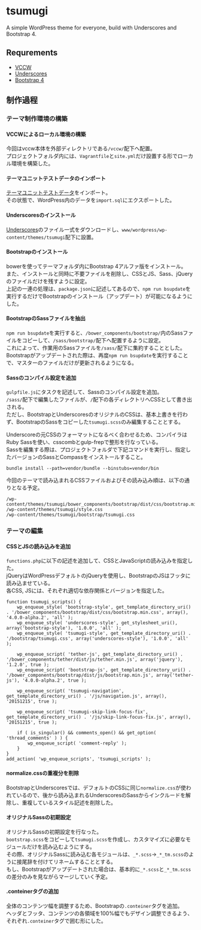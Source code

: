 # tsumugi

A simple WordPress theme for everyone, build with Underscores and Bootstrap 4.

## Requrements

- [VCCW](http://vccw.cc/)
- [Underscores](http://underscores.me/)
- [Bootstrap 4](http://v4-alpha.getbootstrap.com/)

## 制作過程

### テーマ制作環境の構築

#### VCCWによるローカル環境の構築

今回はvccw本体を外部ディレクトリである`/vccw/`配下へ配置。  
プロジェクトフォルダ内には、`Vagrantfile`と`site.yml`だけ設置する形でローカル環境を構築した。

#### テーマユニットテストデータのインポート

[テーマユニットテストデータ](https://wpdocs.osdn.jp/%E3%83%86%E3%83%BC%E3%83%9E%E3%83%A6%E3%83%8B%E3%83%83%E3%83%88%E3%83%86%E3%82%B9%E3%83%88)をインポート。  
その状態で、WordPress内のデータを`import.sql`にエクスポートした。

#### Underscoresのインストール

[Underscores](http://underscores.me/)のファイル一式をダウンロードし、`www/wordpress/wp-content/themes/tsumugi`配下に設置。

#### Bootstrapのインストール

bowerを使ってテーマフォルダ内にBootstrap 4アルファ版をインストール。  
また、インストールと同時に不要ファイルを削除し、CSSとJS、Sass、jQueryのファイルだけを残すように設定。  
上記の一連の処理は、`package.json`に記述してあるので、`npm run bsupdate`を実行するだけでBootstrapのインストール（アップデート）が可能になるようにした。

#### BootstrapのSassファイルを抽出

`npm run bsupdate`を実行すると、`/bower_components/bootstrap/`内のSassファイルをコピーして、`/sass/bootstrap/`配下へ配置するように設定。  
これによって、作業用のSassファイルを`/sass/`配下に集約することとした。  
Bootstrapがアップデートされた際は、再度`npm run bsupdate`を実行することで、マスターのファイルだけが更新されるようになる。

#### Sassのコンパイル設定を追加

`gulpfile.js`にタスクを記述して、Sassのコンパイル設定を追加。  
`/sass/`配下で編集したファイルが、`/`配下の各ディレクトリへCSSとして書き出される。  
ただし、BootstrapとUnderscoresのオリジナルのCSSは、基本上書きを行わず、BootstrapのSassをコピーした`tsumugi.scss`のみ編集することとする。  

Underscoreの元CSSのフォーマットになるべく合わせるため、コンパイラはRuby Sassを使い、csscombとgulp-frepで整形を行なっている。  
Sassを編集する際は、プロジェクトフォルダで下記コマンドを実行し、指定したバージョンのSassとCompassをインストールすること。

```
bundle install --path=vendor/bundle --binstubs=vendor/bin
```

今回のテーマで読み込まれるCSSファイルおよびその読み込み順は、以下の通りとなる予定。

```
/wp-content/themes/tsumugi/bower_components/bootstrap/dist/css/bootstrap.min.css
/wp-content/themes/tsumugi/style.css
/wp-content/themes/tsumugi/bootstrap/tsumugi.css
```

### テーマの編集

#### CSSとJSの読み込みを追加

`functions.php`に以下の記述を追加して、CSSとJavaScriptの読み込みを指定した。  
jQueryはWordPressデフォルトのjQueryを使用し、BootstrapのJSはフッタに読み込ませている。  
各CSS, JSには、それぞれ適切な依存関係とバージョンを指定した。

```
function tsumugi_scripts() {
	wp_enqueue_style( 'bootstrap-style', get_template_directory_uri() . '/bower_components/bootstrap/dist/css/bootstrap.min.css', array(), '4.0.0-alpha.2', 'all' );
	wp_enqueue_style( 'underscores-style', get_stylesheet_uri(), array('bootstrap-style'), '1.0.0', 'all' );
	wp_enqueue_style( 'tsumugi-style', get_template_directory_uri() . '/bootstrap/tsumugi.css', array('underscores-style'), '1.0.0', 'all' );

	wp_enqueue_script( 'tether-js', get_template_directory_uri() . '/bower_components/tether/dist/js/tether.min.js', array('jquery'), '1.2.0', true );
	wp_enqueue_script( 'bootstrap-js', get_template_directory_uri() . '/bower_components/bootstrap/dist/js/bootstrap.min.js', array('tether-js'), '4.0.0-alpha.2', true );

	wp_enqueue_script( 'tsumugi-navigation', get_template_directory_uri() . '/js/navigation.js', array(), '20151215', true );

	wp_enqueue_script( 'tsumugi-skip-link-focus-fix', get_template_directory_uri() . '/js/skip-link-focus-fix.js', array(), '20151215', true );

	if ( is_singular() && comments_open() && get_option( 'thread_comments' ) ) {
		wp_enqueue_script( 'comment-reply' );
	}
}
add_action( 'wp_enqueue_scripts', 'tsumugi_scripts' );
```

#### normalize.cssの重複分を削除

BootstrapとUnderscoresでは、デフォルトのCSSに同じ`normalize.css`が使われているので、後から読み込まれるUnderscoresのSassからインクルードを解除し、重複しているスタイル記述を削除した。

#### オリジナルSassの初期設定

オリジナルSassの初期設定を行なった。  
`bootstrap.scss`をコピーして`tsumugi.scss`を作成し、カスタマイズに必要なモジュールだけを読み込むようにする。  
その際、オリジナルSassに読み込む各モジュールは、`_*.scss`→`_*_tm.scss`のように接尾辞を付けてリネームすることとする。  
もし、Bootstrapがアップデートされた場合は、基本的に`_*.scss`と`_*_tm.scss`の差分のみを見ながらマージしていく予定。

#### .conteinerタグの追加

全体のコンテンツ幅を調整するため、Bootstrapの`.conteiner`タグを追加。  
ヘッダとフッタ、コンテンツの各領域を100%幅でもデザイン調整できるよう、それぞれ`.conteiner`タグで囲む形にした。
